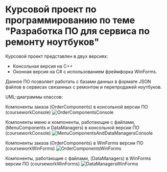# Курсовой проект по программированию по теме "Разработка ПО для сервиса по ремонту ноутбуков"
Курсовой проект представлен в двух версиях:
- Консольная версия на С++
- Оконная версия на C# с использованием фреймфорка WinForms.

Данное ПО позволяет работать с базами данных в формате JSON файлов в сервисах связанных с ремонтом и перепродажей ноутбуков. 

UML-диаграммы классов:

Компоненты заказа (OrderComponents) в консольной версии ПО (courseworkConsole)
![OrderComponentsConsole](https://github.com/VictorNagibator/coursework/assets/138112618/44ad3a44-967d-4d8c-aac2-c84226fa0e67)

Компоненты меню и компоненты, работающие с файлами, (MenuComponents и DataManagers) в консольной версии ПО (courseworkConsole)
![MenuComponentsAndDataManagersConsole](https://github.com/VictorNagibator/coursework/assets/138112618/e75a4715-7459-47c1-af6e-8d86d3ce7256)

Компоненты заказа (OrderComponents) в WinForms версии ПО (courseworkWinForms)
![OrderComponentsWinForms](https://github.com/VictorNagibator/coursework/assets/138112618/7cf000c3-12cd-470f-9e95-314c39f0cc33)

Компоненты, работающие с файлами, (DataManagers) в WinForms версии ПО (courseworkWinForms)
![DataManagersWinForms](https://github.com/VictorNagibator/coursework/assets/138112618/9f8ac05f-2644-44e9-b687-bb26c5f63eda)
